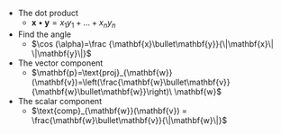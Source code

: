 * The dot product
  * $\mathbf{x}\bullet\mathbf{y}=x_1y_1+...+x_ny_n$
* Find the angle
  * $\cos (\alpha)=\frac {\mathbf{x}\bullet\mathbf{y}}{\|\mathbf{x}\| \|\mathbf{y}\|}$
* The vector component 
  * $\mathbf{p}=\text{proj}_{\mathbf{w}}(\mathbf{v})=\left(\frac{\mathbf{w}\bullet\mathbf{v}}{\mathbf{w}\bullet\mathbf{w}}\right)\ \mathbf{w}$
* The scalar component
  * $\text{comp}_{\mathbf{w}}(\mathbf{v}) = \frac{\mathbf{w}\bullet\mathbf{v}}{\|\mathbf{w}\|}$
